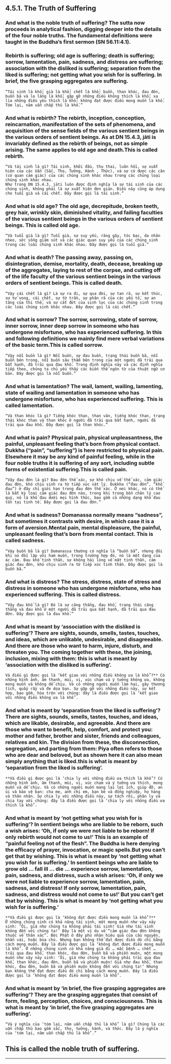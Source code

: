 ## 4.5.1. The Truth of Suffering
### And what is the noble truth of suffering? The sutta now proceeds in analytical fashion, digging deeper into the details of the four noble truths. The fundamental definitions were taught in the Buddha’s first sermon (SN 56.11:4.1).

### Rebirth is suffering; old age is suffering; death is suffering; sorrow, lamentation, pain, sadness, and distress are suffering; association with the disliked is suffering; separation from the liked is suffering; not getting what you wish for is suffering. In brief, the five grasping aggregates are suffering.
	“Tái sinh là khổ; già là khổ; chết là khổ; buồn, than khóc, đau đớn, buồn bã và lo lắng là khổ; gặp gỡ những điều không thích là khổ; xa lìa những điều yêu thích là khổ; không đạt được điều mong muốn là khổ. Tóm lại, năm uẩn chấp thủ là khổ.”
### And what is rebirth? The rebirth, inception, conception, reincarnation, manifestation of the sets of phenomena, and acquisition of the sense fields of the various sentient beings in the various orders of sentient beings. As at DN 15.4.3, jāti is invariably defined as the rebirth of beings, not as simple arising. The same applies to old age and death.This is called rebirth.
	“Và tái sinh là gì? Tái sinh, khởi đầu, thụ thai, luân hồi, sự xuất hiện của các Uẩn (Sắc, Thọ, Tưởng, Hành , Thức), và sự có được các căn (cơ quan cảm giác) của các chúng sinh khác nhau trong các chủng loại chúng sinh khác nhau. 
	Như trong DN 15.4.3, jāti luôn được định nghĩa là sự tái sinh của các chúng sinh, không phải là sự xuất hiện đơn giản. Điều này cũng áp dụng cho tuổi già và cái chết. Đây được gọi là tái sinh.”

### And what is old age? The old age, decrepitude, broken teeth, grey hair, wrinkly skin, diminished vitality, and failing faculties of the various sentient beings in the various orders of sentient beings. This is called old age.
	“Và tuổi già là gì? Tuổi già, sự suy yếu, răng gãy, tóc bạc, da nhăn nheo, sức sống giảm sút và các giác quan suy yếu của các chúng sinh trong các loài chúng sinh khác nhau. Đây được gọi là tuổi già.”

### And what is death? The passing away, passing on, disintegration, demise, mortality, death, decease, breaking up of the aggregates, laying to rest of the corpse, and cutting off of the life faculty of the various sentient beings in the various orders of sentient beings. This is called death.
	“Vậy cái chết là gì? Là sự ra đi, sự qua đời, sự tan rã, sự kết thúc, sự tử vong, cái chết, sự từ trần, sự phân rã của các yếu tố, sự an táng của thi thể, và sự cắt đứt của sinh lực của các chúng sinh trong các loài chúng sinh khác nhau. Đây được gọi là cái chết.”
### And what is sorrow? The sorrow, sorrowing, state of sorrow, inner sorrow, inner deep sorrow in someone who has undergone misfortune, who has experienced suffering. In this and following definitions we mainly find mere verbal variations of the basic term.This is called sorrow.
	“Vậy nỗi buồn là gì? Nỗi buồn, sự đau buồn, trạng thái buồn bã, nỗi buồn bên trong, nỗi buồn sâu thẳm bên trong của một người đã trải qua bất hạnh, đã trải qua đau khổ. Trong định nghĩa này và các định nghĩa tiếp theo, chúng ta chủ yếu thấy các biến thể ngôn từ của thuật ngữ cơ bản. Đây được gọi là nỗi buồn.”

### And what is lamentation? The wail, lament, wailing, lamenting, state of wailing and lamentation in someone who has undergone misfortune, who has experienced suffering. This is called lamentation.
	“Và than khóc là gì? Tiếng khóc than, than vãn, tiếng khóc than, trạng thái khóc than và than khóc ở người đã trải qua bất hạnh, người đã trải qua đau khổ. Đây được gọi là than khóc.”

### And what is pain? Physical pain, physical unpleasantness, the painful, unpleasant feeling that’s born from physical contact. Dukkha (“pain”, “suffering”) is here restricted to physical pain. Elsewhere it may be any kind of painful feeling, while in the four noble truths it is suffering of any sort, including subtle forms of existential suffering.This is called pain.
	“Vậy đau đớn là gì? Đau đớn thể xác, sự khó chịu về thể xác, cảm giác đau đớn, khó chịu sinh ra từ tiếp xúc vật lý. Dukkha (“đau đớn”, “khổ đau”) ở đây chỉ giới hạn trong đau đớn thể xác. Ở nơi khác, nó có thể là bất kỳ loại cảm giác đau đớn nào, trong khi trong bốn chân lý cao quý, nó là khổ đau dưới mọi hình thức, bao gồm cả những dạng khổ đau tồn tại tinh tế. Đây được gọi là đau đớn.”

### And what is sadness? Domanassa normally means “sadness”, but sometimes it contrasts with desire, in which case it is a form of aversion.Mental pain, mental displeasure, the painful, unpleasant feeling that’s born from mental contact. This is called sadness.
	“Vậy buồn bã là gì? Domanassa thường có nghĩa là “buồn bã”, nhưng đôi khi nó đối lập với ham muốn, trong trường hợp đó, nó là một dạng của ác cảm. Đau khổ tinh thần, sự không hài lòng về mặt tinh thần, cảm giác đau đớn, khó chịu sinh ra từ tiếp xúc tinh thần. Đây được gọi là buồn bã.”

### And what is distress? The stress, distress, state of stress and distress in someone who has undergone misfortune, who has experienced suffering. This is called distress.
	“Vậy đau khổ là gì? Đó là sự căng thẳng, đau khổ, trạng thái căng thẳng và đau khổ ở một người đã trải qua bất hạnh, đã trải qua đau đớn. Đây được gọi là đau khổ.”

### And what is meant by ‘association with the disliked is suffering’? There are sights, sounds, smells, tastes, touches, and ideas, which are unlikable, undesirable, and disagreeable. And there are those who want to harm, injure, disturb, and threaten you. The coming together with these, the joining, inclusion, mixing with them: this is what is meant by ‘association with the disliked is suffering’.
	Và điều gì được gọi là ‘kết giao với những điều không ưa là khổ’?** Có những hình ảnh, âm thanh, mùi, vị, xúc chạm và ý tưởng không ưa, không mong muốn và không dễ chịu. Và có những người muốn làm hại, gây thương tích, quấy rầy và đe dọa bạn. Sự gặp gỡ với những điều này, sự kết hợp, bao gồm, hòa trộn với chúng: đây là điều được gọi là ‘kết giao với những điều không ưa là khổ’.

### And what is meant by ‘separation from the liked is suffering’? There are sights, sounds, smells, tastes, touches, and ideas, which are likable, desirable, and agreeable. And there are those who want to benefit, help, comfort, and protect you: mother and father, brother and sister, friends and colleagues, relatives and kin. The division from these, the disconnection, segregation, and parting from them: Piya often refers to those who are dear and beloved, but as shown here it can also mean simply anything that is liked.this is what is meant by ‘separation from the liked is suffering’.
	**Và điều gì được gọi là ‘chia ly với những điều ưa thích là khổ’? Có những hình ảnh, âm thanh, mùi, vị, xúc chạm và ý tưởng ưa thích, mong muốn và dễ chịu. Và có những người muốn mang lại lợi ích, giúp đỡ, an ủi và bảo vệ bạn: cha mẹ, anh chị em, bạn bè và đồng nghiệp, họ hàng và thân nhân. Sự chia ly với những điều này, sự tách rời, phân ly và chia tay với chúng: đây là điều được gọi là ‘chia ly với những điều ưa thích là khổ’.

### And what is meant by ‘not getting what you wish for is suffering’? In sentient beings who are liable to be reborn, such a wish arises: ‘Oh, if only we were not liable to be reborn! If only rebirth would not come to us!’ This is an example of “painful feeling not of the flesh”. The Buddha is here denying the efficacy of prayer, invocation, or magic spells.But you can’t get that by wishing. This is what is meant by ‘not getting what you wish for is suffering.’ In sentient beings who are liable to grow old … fall ill … die … experience sorrow, lamentation, pain, sadness, and distress, such a wish arises: ‘Oh, if only we were not liable to experience sorrow, lamentation, pain, sadness, and distress! If only sorrow, lamentation, pain, sadness, and distress would not come to us!’ But you can’t get that by wishing. This is what is meant by ‘not getting what you wish for is suffering.’
	**Và điều gì được gọi là ‘không đạt được điều mong muốn là khổ’?** 
	Ở những chúng sinh có khả năng tái sinh, một mong muốn như vậy nảy sinh: ‘Ôi, giá như chúng ta không phải tái sinh! Giá như tái sinh không đến với chúng ta!’ Đây là một ví dụ về “cảm giác đau đớn không thuộc về thân xác”. Đức Phật ở đây phủ nhận hiệu quả của cầu nguyện, khấn vái, hoặc bùa chú. Nhưng bạn không thể đạt được điều đó chỉ bằng cách mong muốn. Đây là điều được gọi là ‘không đạt được điều mong muốn là khổ’. Ở những chúng sinh có khả năng già đi … mắc bệnh … chết … trải qua đau khổ, than khóc, đau đớn, buồn bã và phiền muộn, một mong muốn như vậy nảy sinh: ‘Ôi, giá như chúng ta không phải trải qua đau khổ, than khóc, đau đớn, buồn bã và phiền muộn! Giá như đau khổ, than khóc, đau đớn, buồn bã và phiền muộn không đến với chúng ta!’ Nhưng bạn không thể đạt được điều đó chỉ bằng cách mong muốn. Đây là điều được gọi là ‘không đạt được điều mong muốn là khổ’.

### And what is meant by ‘in brief, the five grasping aggregates are suffering’? They are the grasping aggregates that consist of form, feeling, perception, choices, and consciousness. This is what is meant by ‘in brief, the five grasping aggregates are suffering’.
	“Và ý nghĩa của ‘tóm lại, năm uẩn chấp thủ là khổ’ là gì? Chúng là các uẩn chấp thủ bao gồm sắc, thọ, tưởng, hành, và thức. Đây là ý nghĩa của ‘tóm lại, năm uẩn chấp thủ là khổ’.”

## This is called the noble truth of suffering.
---
